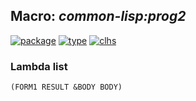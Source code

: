 ## Macro: ***common-lisp:prog2***
[![package](https://img.shields.io/badge/Package-COMMON--LISP-5f9ea0.svg?style=social&colorA=999999)](../) [![type](https://img.shields.io/badge/Type-Macro-5f9ea0.svg?style=social&colorA=999999)](../#macro) [![clhs](https://img.shields.io/badge/CLHS-PROG2-5f9ea0.svg?style=social&colorA=999999)](http://www.lispworks.com/documentation/HyperSpec/Body/m_prog1c.htm) 
### Lambda list
```
(FORM1 RESULT &BODY BODY)
```
